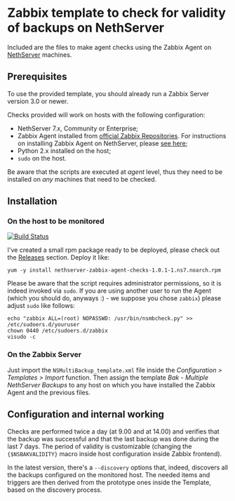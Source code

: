 # Zabbix template to check for validity of backups on NethServer #

Included are the files to make agent checks using the Zabbix Agent on
[NethServer](https://www.nethserver.org) machines.

## Prerequisites ##

To use the provided template, you should already run a Zabbix Server version
3.0 or newer.

Checks provided will work on hosts with the following configuration:

* NethServer 7.x, Community or Enterprise;
* Zabbix Agent installed from [official Zabbix Repositories](http://repo.zabbix.com/). For instructions on installing Zabbix Agent on NethServer, please [see here](https://community.nethserver.org/t/howto-install-zabbix-3-4/7841/18);
* Python 2.x installed on the host;
* `sudo` on the host.

Be aware that the scripts are executed at *agent* level, thus they need to be
installed on *any* machines that need to be checked.

## Installation ##

### On the host to be monitored ###

[![Build Status](https://dgh.sys42.cc/api/badges/syntaxerrormmm/zbx-nethbackup-check/status.svg)](https://dgh.sys42.cc/syntaxerrormmm/zbx-nethbackup-check)

I've created a small rpm package ready to be deployed, please check out the
[Releases](https://github.com/syntaxerrormmm/zbx-nethbackup-check/releases/) section. Deploy it like:

    yum -y install nethserver-zabbix-agent-checks-1.0.1-1.ns7.noarch.rpm

Please be aware that the script requires administrator permissions, so
it is indeed invoked via `sudo`. If you are using another user to run the
Agent (which you should do, anyways :) - we suppose you chose `zabbix`) please
adjust `sudo` like follows:

    echo "zabbix ALL=(root) NOPASSWD: /usr/bin/nsmbcheck.py" >> /etc/sudoers.d/youruser
    chown 0440 /etc/sudoers.d/zabbix
    visudo -c

### On the Zabbix Server ###

Just import the `NSMultiBackup_template.xml` file inside the
*Configuration > Templates > Import* function. Then assign the template
*Bak - Multiple NethServer Backups* to any host on which you have installed
the Zabbix Agent and the previous files.

## Configuration and internal working ##

Checks are performed twice a day (at 9.00 and at 14.00) and verifies that the
backup was successful and that the last backup was done during the last 7
days. The period of validity is customizable (changing the
`{$NSBAKVALIDITY}` macro inside host configuration inside Zabbix
frontend).

In the latest version, there's a `--discovery` options that, indeed, discovers
all the backups configured on the monitored host. The needed items and
triggers are then derived from the prototype ones inside the Template, based
on the discovery process.
